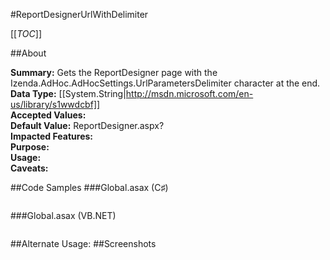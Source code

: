 #ReportDesignerUrlWithDelimiter

[[_TOC_]]

##About

**Summary:**  Gets the ReportDesigner page with the Izenda.AdHoc.AdHocSettings.UrlParametersDelimiter character at the end.   
**Data Type:** [[System.String|http://msdn.microsoft.com/en-us/library/s1wwdcbf]]  
**Accepted Values:**   
**Default Value:** ReportDesigner.aspx?  
**Impacted Features:**   
**Purpose:**   
**Usage:**   
**Caveats:**   

##Code Samples
###Global.asax (C♯)

```csharp
```

###Global.asax (VB.NET)

```visualbasic
```
##Alternate Usage: 
##Screenshots

